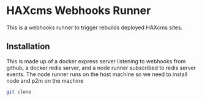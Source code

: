 # HAXcms Webhooks Runner

This is a webhooks runner to trigger rebuilds deployed HAXcms sites.


## Installation

This is made up of a docker express server listening to webhooks from github, a docker redis server, and a node runner subscribed to redis server events.  The node runner runs on the host machine so we need to install node and p2m on the machine

```bash
git clone 
```